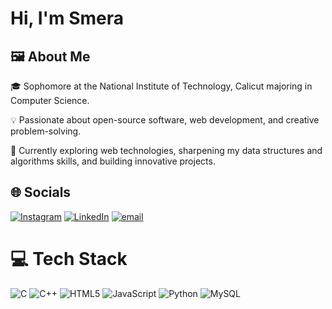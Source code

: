 # Hi, I'm Smera

## 🖼️ About Me

🎓 Sophomore at the National Institute of Technology, Calicut majoring in Computer Science. <br>

💡 Passionate about open-source software, web development, and creative problem-solving.<br>

🌱 Currently exploring web technologies, sharpening my data structures and algorithms skills, and building innovative projects.<br>


## 🌐 Socials
[![Instagram](https://img.shields.io/badge/Instagram-%23E4405F.svg?logo=Instagram&logoColor=white)](https://instagram.com/smera_xo) [![LinkedIn](https://img.shields.io/badge/LinkedIn-%230077B5.svg?logo=linkedin&logoColor=white)](www.linkedin.com/in/smera-renjithlal-525779278) [![email](https://img.shields.io/badge/Email-D14836?logo=gmail&logoColor=white)](mailto:smera.renjithlal@gmail.com) 

# 💻 Tech Stack
![C](https://img.shields.io/badge/c-%2300599C.svg?style=for-the-badge&logo=c&logoColor=white) ![C++](https://img.shields.io/badge/c++-%2300599C.svg?style=for-the-badge&logo=c%2B%2B&logoColor=white) ![HTML5](https://img.shields.io/badge/html5-%23E34F26.svg?style=for-the-badge&logo=html5&logoColor=white) ![JavaScript](https://img.shields.io/badge/javascript-%23323330.svg?style=for-the-badge&logo=javascript&logoColor=%23F7DF1E) ![Python](https://img.shields.io/badge/python-3670A0?style=for-the-badge&logo=python&logoColor=ffdd54) ![MySQL](https://img.shields.io/badge/mysql-4479A1.svg?style=for-the-badge&logo=mysql&logoColor=white)

